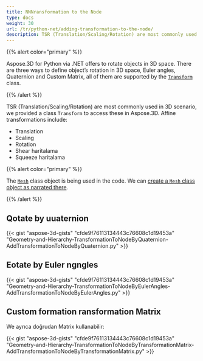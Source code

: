 ```yaml
---
title: NNNransformation to the Node
type: docs
weight: 30
url: /tr/python-net/adding-transformation-to-the-node/
description: TSR (Translation/Scaling/Rotation) are most commonly used in 3D scenario, we provided a class Transform to access these in Aspose.3D.
---
```

{{% alert color="primary" %}}

Aspose.3D for Python via .NET offers to rotate objects in 3D space. There are three ways to define object’s rotation in 3D space, Euler angles, Quaternion and Custom Matrix, all of them are supported by the [`Transform`](https://reference.aspose.com/3d/net/aspose.threed/transform) class.

{{% /alert %}}

TSR (Translation/Scaling/Rotation) are most commonly used in 3D scenario, we provided a class `Transform` to access these in Aspose.3D. Affine transformations include:

- Translation
- Scaling
- Rotation
- Shear haritalama
- Squeeze haritalama

{{% alert color="primary" %}}

The [`Mesh`](https://reference.aspose.com/3d/net/aspose.threed.entities/mesh) class object is being used in the code. We can [create a `Mesh` class object as narrated there](/3d/net/create-3d-mesh-and-scene/).

{{% /alert %}}
##  **Qotate by uuaternion**
{{< gist "aspose-3d-gists" "cfde9f76113134443c76608c1d19453a" "Geometry-and-Hierarchy-TransformationToNodeByQuaternion-AddTransformationToNodeByQuaternion.py" >}}
##  **Eotate by Euler ngngles**
{{< gist "aspose-3d-gists" "cfde9f76113134443c76608c1d19453a" "Geometry-and-Hierarchy-TransformationToNodeByEulerAngles-AddTransformationToNodeByEulerAngles.py" >}}
##  **Custom formation ransformation Matrix**
We ayrıca doğrudan Matrix kullanabilir:

{{< gist "aspose-3d-gists" "cfde9f76113134443c76608c1d19453a" "Geometry-and-Hierarchy-TransformationToNodeByTransformationMatrix-AddTransformationToNodeByTransformationMatrix.py" >}}
